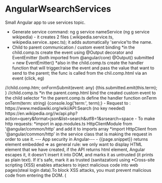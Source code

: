 # AngularWsearchServices

Small Angular app to use services topic.

- Generate service command: ng g service nameService (ng g service wikipedia) - it creates 2 files (.wikipedia.service.ts, wikipedia.service..spec.ts); it adds automatically 'service'to the name.
- Child to parent communication / custom event binding
*in the child.comp.ts create the event using @Output decorator and EventEmitter (both imported from @angular/core)
@Output() submitted = new EventEmitter<string>()
*also in the child.comp.ts create the handler function that will trigger/raise the event and pass the value that want to send to the parent; the func is called from the chil.comp.html via an event (click, eg)
<form (submit)="onFormSubmit($event)"> //child.comp.htm;
onFormSubmit(event: any) {this.submitted.emit(this.term); } //child.comp.ts
    *in the parent.comp.html bind the created custom event to the child selector
<app-search-bar (submitted)="onTerm($event)"></app-search-bar>
    *in the parent.comp.ts define the handler function onTerm    
 onTerm(term: string) {console.log('term:', term);}
- Request to : https://www.mediawiki.org/wiki/API:Search (no key needed)
  https://en.wikipedia.org//w/api.php?action=query&format=json&list=search&utf8=1&srsearch=space
- To make http requests:
  *import in app.modules.ts HttpClientModule from '@angular/common/http' and add it to imports array
  *import HttpClient from '@angular/common/http' in the service class that is making the request in order to use it.
  --- App security in Angular---
- <td>{{page.snippet}} </td> returns <span> element embedded => as general rule: we only want to display HTML element that we have created, if the API returns html element, Angular escapes it, it doesn't insert it into DOM, and marks it as untrusted (it prints <span> as plain text). If it's safe, mark it as trusted (sanitazation) using <td [innerHTML]="page.snippet"></td>
   *Cross-site scripting (XSS) enables attackers to inject malicious code into web pages(steal login data).To block XSS attacks, you must prevent malicious code from entering the DOM. (<script>, <img onerror="...">, <a href="javascript:...">. If attacker-controlled data enters the DOM, expect security vulnerabilities.)
  *Angular's cross-site scripting security model
   To block XSS bugs, Angular treats all values as untrusted by default. When a value is inserted into the DOM from a template binding, or interpolation, Angular sanitizes and escapes untrusted values. 
   eg: {{ page.snippet }} - this interpolation returnsaan HTML element <span>, and to prevent the browser to insert the outside created HTML elem into DOM (comes as response from http request), Angular prints it as plain text => to solve it and use it as html elem, you need to mark it as safe/trusted data, sanitize it.
   Sanitization is the inspection of an untrusted value, turning it into a value that's safe to insert into the DOM (<td [innerHTML]="page.snippet"></td>)
  'Important: Angular templates (.html) are considered trusted by default, and should be treated as executable code. Never generate templates by concatenating user input and template syntax. 
  More: https://angular.io/guide/security'
